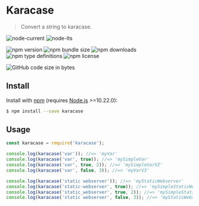 # Karacase
> Convert a string to karacase.


![node-current](https://img.shields.io/node/v/karacase?color=1976D2&style=flat-square) ![node-lts](https://img.shields.io/node/v-lts/karacase?color=1976D2&style=flat-square) 


![npm version](https://img.shields.io/npm/v/karacase?style=flat-square&color=1976D2&label=npm%20version)
![npm bundle size](https://img.shields.io/bundlephobia/min/karacase?style=flat-square&color=1976D2&label=npm%20bundle%20size)
![npm downloads](https://img.shields.io/npm/dt/karacase?color=1976D2&style=flat-square&label=npm%20downloads)
![npm type definitions](https://img.shields.io/npm/types/karacase?color=1976D2&style=flat-square)
![npm license](https://img.shields.io/npm/l/karacase?color=1976D2&style=flat-square&label=npm%20license)


![GitHub code size in bytes](https://img.shields.io/github/languages/code-size/phillip9587/karacase?color=1976D2&style=flat-square)

## Install

Install with [npm](https://www.npmjs.com/) (requires [Node.js](https://nodejs.org/en/) >=10.22.0):

```sh
$ npm install --save karacase
```

## Usage

```js
const karacase = require('karacase');

console.log(karacase('var')); //=> 'myVar'
console.log(karacase('var', true)); //=> 'mySimpleVar'
console.log(karacase('var', true, 2)); //=> 'mySimpleVarV2'
console.log(karacase('var', false, 3)); //=> 'myVarV3'

console.log(karacase('static webserver')); //=> 'myStaticWebserver'
console.log(karacase('static-webserver', true)); //=> 'mySimpleStaticWebserver'
console.log(karacase('static_webserver', true, 2)); //=> 'mySimpleStaticWebserverV2'
console.log(karacase('static webserver', false, 3)); //=> 'myStaticWebserverV3'
```
